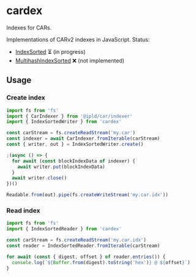 # cardex

Indexes for CARs.

Implementations of CARv2 indexes in JavaScript. Status:

* [IndexSorted](https://ipld.io/specs/transport/car/carv2/#format-0x0400-indexsorted) ⏳ (in progress)
* [MultihashIndexSorted](https://ipld.io/specs/transport/car/carv2/#format-0x0401-multihashindexsorted) ❌ (not implemented)

## Usage

### Create index

```js
import fs from 'fs'
import { CarIndexer } from '@ipld/car/indexer'
import { IndexSortedWriter } from 'cardex'

const carStream = fs.createReadStream('my.car')
const indexer = await CarIndexer.fromIterable(carStream)
const { writer, out } = IndexSortedWriter.create()

;(async () => {
  for await (const blockIndexData of indexer) {
    await writer.put(blockIndexData)
  }
  await writer.close()
})()

Readable.from(out).pipe(fs.createWriteStream('my.car.idx'))
```

### Read index

```js
import fs from 'fs'
import { IndexSortedReader } from 'cardex'

const carStream = fs.createReadStream('my.car.idx')
const reader = IndexSortedReader.fromIterable(carStream)

for await (const { digest, offset } of reader.entries()) {
  console.log(`${Buffer.from(digest).toString('hex')} @ ${offset}`)
}
```
